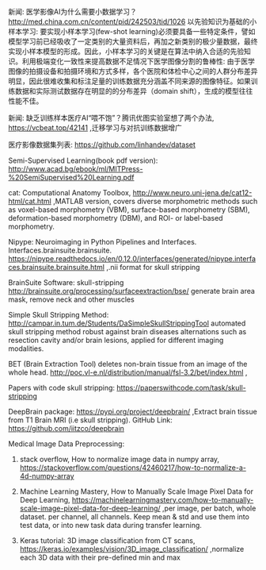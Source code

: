 新闻: 医学影像AI为什么需要小数据学习？http://med.china.com.cn/content/pid/242503/tid/1026 以先验知识为基础的小样本学习: 要实现小样本学习(few-shot learning)必须要具备一些特定条件，譬如模型学习前已经吸收了一定类别的大量资料后，再加之新类别的极少量数据，最终实现小样本模型的形成。因此，小样本学习的关键是在算法中纳入合适的先验知识。利用极端变化一致性来提高数据不足情况下医学图像分割的鲁棒性: 由于医学图像的拍摄设备和拍摄环境和方式多样，各个医院和体检中心之间的人群分布差异明显，因此很难收集和标注足量的训练数据充分涵盖不同来源的图像特征。如果训练数据和实际测试数据存在明显的的分布差异（domain shift），生成的模型往往性能不佳。

新闻: 缺乏训练样本医疗AI“喂不饱”？腾讯优图实验室想了两个办法, https://vcbeat.top/42141 ,迁移学习与对抗训练数据增广

医疗影像数据集列表: https://github.com/linhandev/dataset

Semi-Supervised Learning(book pdf version): http://www.acad.bg/ebook/ml/MITPress-%20SemiSupervised%20Learning.pdf

cat: Computational Anatomy Toolbox, http://www.neuro.uni-jena.de/cat12-html/cat.html ,MATLAB version, covers diverse morphometric methods such as voxel-based morphometry (VBM), surface-based morphometry (SBM), deformation-based morphometry (DBM), and ROI- or label-based morphometry. 

Nipype: Neuroimaging in Python Pipelines and Interfaces. Interfaces.brainsuite.brainsuite. https://nipype.readthedocs.io/en/0.12.0/interfaces/generated/nipype.interfaces.brainsuite.brainsuite.html ,.nii format for skull stripping

BrainSuite Software: skull-stripping http://brainsuite.org/processing/surfaceextraction/bse/ generate brain area mask, remove neck and other muscles

Simple Skull Stripping Method: http://campar.in.tum.de/Students/DaSimpleSkullStrippingTool automated skull stripping method robust against brain diseases alternations such as resection cavity and/or brain lesions, applied for different imaging modalities.

BET (Brain Extraction Tool) deletes non-brain tissue from an image of the whole head. http://poc.vl-e.nl/distribution/manual/fsl-3.2/bet/index.html ,

Papers with code skull stripping: https://paperswithcode.com/task/skull-stripping

DeepBrain package: https://pypi.org/project/deepbrain/ ,Extract brain tissue from T1 Brain MRI (i.e skull stripping). GitHub Link: https://github.com/iitzco/deepbrain

Medical Image Data Preprocessing: 

  1. stack overflow, How to normalize image data in numpy array, https://stackoverflow.com/questions/42460217/how-to-normalize-a-4d-numpy-array

  2. Machine Learning Mastery, How to Manually Scale Image Pixel Data for Deep Learning, https://machinelearningmastery.com/how-to-manually-scale-image-pixel-data-for-deep-learning/ ,per image, per batch, whole dataset. per channel, all channels. Keep mean & std and use them into test data, or into new task data during transfer learning.

  3. Keras tutorial: 3D image classification from CT scans, https://keras.io/examples/vision/3D_image_classification/ ,normalize each 3D data with their pre-defined min and max
